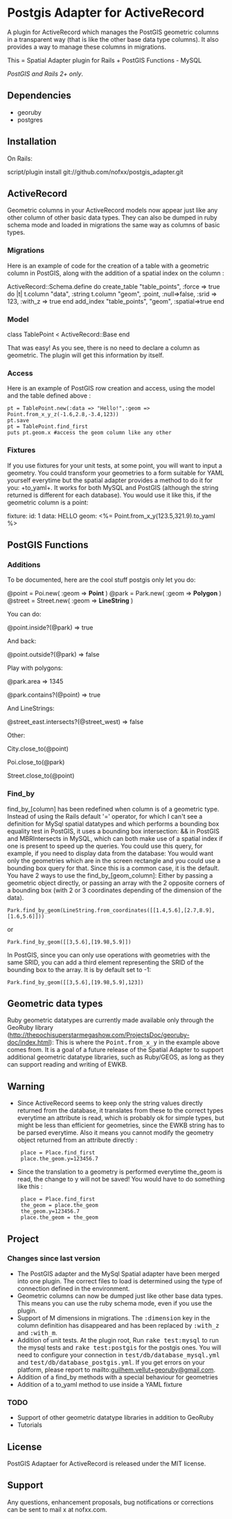 Postgis Adapter for ActiveRecord
================================

A plugin for ActiveRecord which manages the PostGIS geometric columns
in a transparent way (that is like the other base data type columns).
It also provides a way to manage these columns in migrations.

This = Spatial Adapter plugin for Rails + PostGIS Functions - MySQL

*PostGIS and Rails 2+ only*.

Dependencies
------------

- georuby
- postgres


Installation
------------

On Rails:

  script/plugin install git://github.com/nofxx/postgis_adapter.git


ActiveRecord
------------

Geometric columns in your ActiveRecord models now appear just like
any other column of other basic data types. They can also be dumped
in ruby schema mode and loaded in migrations the same way as columns
of basic types.


### Migrations


Here is an example of code for the creation of a table with a
geometric column in PostGIS, along with the addition of a spatial
index on the column :

  ActiveRecord::Schema.define do
	   create_table "table_points", :force => true do |t|
      t.column "data", :string
    	 t.column "geom", :point, :null=>false, :srid => 123, :with_z => true
  	 end
	 add_index "table_points", "geom", :spatial=>true
  end


### Model

  class TablePoint < ActiveRecord::Base
  end

That was easy! As you see, there is no need to declare a column
as geometric. The plugin will get this information by itself.


### Access

Here is an example of PostGIS row creation and access, using the
model and the table defined above :

	pt = TablePoint.new(:data => "Hello!",:geom => Point.from_x_y_z(-1.6,2.8,-3.4,123))
	pt.save
	pt = TablePoint.find_first
	puts pt.geom.x #access the geom column like any other


### Fixtures

If you use fixtures for your unit tests, at some point,
you will want to input a geometry. You could transform your
geometries to a form suitable for YAML yourself everytime but
the spatial adapter provides a method to do it for you: +to_yaml+.
It works for both MySQL and PostGIS (although the string returned
is different for each database). You would use it like this, if
the geometric column is a point:

  fixture:
	  id: 1
	  data: HELLO
	  geom: <%= Point.from_x_y(123.5,321.9).to_yaml %>


PostGIS Functions
-----------------

### Additions

To be documented, here are the cool stuff postgis only let you do:

  @point  =   Poi.new(    :geom =>   **Point**      )
  @park   =   Park.new(   :geom =>  **Polygon**     )
  @street =   Street.new( :geom => **LineString**   )

You can do:

  @point.inside?(@park)
  => true

And back:

  @point.outside?(@park)
  => false

Play with polygons:

  @park.area
  => 1345

  @park.contains?(@point)
  => true

And LineStrings:

  @street_east.intersects?(@street_west)
  => false

Other:

  City.close_to(@point)

  Poi.close_to(@park)

  Street.close_to(@point)


### Find_by

find_by_[column] has been redefined when column is of a geometric type.
Instead of using the Rails default '=' operator, for which I can't see
a definition for MySql spatial datatypes and which performs a bounding
box equality test in PostGIS, it uses a bounding box intersection:
&& in PostGIS and MBRIntersects in MySQL, which can both make use
of a spatial index if one is present to speed up the queries.
You could use this query, for example, if you need to display data
from the database: You would want only the geometries which are in
the screen rectangle and you could use a bounding box query for that.
Since this is a common case, it is the default. You have 2 ways to use
the find_by_[geom_column]: Either by passing a geometric object directly,
or passing an array with the 2 opposite corners of a bounding box
(with 2 or 3 coordinates depending of the dimension of the data).

	Park.find_by_geom(LineString.from_coordinates([[1.4,5.6],[2.7,8.9],[1.6,5.6]]))

or

	Park.find_by_geom([[3,5.6],[19.98,5.9]])

In PostGIS, since you can only use operations with geometries with the same SRID, you can add a third element representing the SRID of the bounding box to the array. It is by default set to -1:

	Park.find_by_geom([[3,5.6],[19.98,5.9],123])


Geometric data types
--------------------

Ruby geometric datatypes are currently made available only through
the GeoRuby library (http://thepochisuperstarmegashow.com/ProjectsDoc/georuby-doc/index.html): This is where the <tt>Point.from_x_y</tt> in the example above comes from. It is a goal of a future release of the Spatial Adapter to support additional geometric datatype libraries, such as Ruby/GEOS, as long as they can support reading and writing of EWKB.


Warning
-------

- Since ActiveRecord seems to keep only the string values directly
returned from the database, it translates from these to the correct
types everytime an attribute is read, which is probably ok for simple
types, but might be less than efficient for geometries, since the EWKB
string has to be parsed everytime. Also it means you cannot modify the
geometry object returned from an attribute directly :

       place = Place.find_first
       place.the_geom.y=123456.7

- Since the translation to a geometry is performed everytime the_geom
is read, the change to y will not be saved! You would have to do
something like this :

       place = Place.find_first
       the_geom = place.the_geom
       the_geom.y=123456.7
       place.the_geom = the_geom


Project
-------

### Changes since last version

- The PostGIS adapter and the MySql Spatial adapter have been merged into one plugin. The correct files to load is determined using the type of connection defined in the environment.
- Geometric columns can now be dumped just like other base data types. This means you can use the ruby schema mode, even if you use the plugin.
- Support of M dimensions in migrations. The <tt>:dimension</tt> key in the column definition has disappeared and has been replaced by <tt>:with_z</tt> and <tt>:with_m</tt>.
- Addition of unit tests. At the plugin root, Run <tt>rake test:mysql</tt> to run the mysql tests and <tt>rake test:postgis</tt> for the postgis ones. You will need to configure your connection in <tt>test/db/database_mysql.yml</tt> and <tt>test/db/database_postgis.yml</tt>. If you get errors on your platform, please report to mailto:guilhem.vellut+georuby@gmail.com.
- Addition of a find_by methods with a special behaviour for geometries
- Addition of a to_yaml method to use inside a YAML fixture

### TODO

- Support of other geometric datatype libraries in addition to GeoRuby
- Tutorials

License
-------

PostGIS Adaptaer for ActiveRecord is released under the MIT license.

Support
-------

Any questions, enhancement proposals, bug notifications or
corrections can be sent to mail x at nofxx.com.
